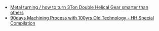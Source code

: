 - [Metal turning / how to turn 3Ton Double Helical Gear smarter than others](https://youtu.be/zv0MoDHqueg)
- [90days Machining Process with 100yrs Old Technology - HH Special Compilation](https://youtu.be/Wm6olzTXslI)
